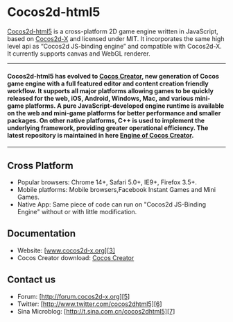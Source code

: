 Cocos2d-html5
==================

[Cocos2d-html5][1] is a cross-platform 2D game engine written in JavaScript, based on [Cocos2d-X][2] and licensed under MIT.
It incorporates the same high level api as “Cocos2d JS-binding engine” and compatible with Cocos2d-X.
It currently supports canvas and WebGL renderer.

-------------

#### Cocos2d-html5 has evolved to [Cocos Creator][11], new generation of Cocos game engine with a full featured editor and content creation friendly workflow. It supports all major platforms allowing games to be quickly released for the web, iOS, Android, Windows, Mac, and various mini-game platforms. A pure JavaScript-developed engine runtime is available on the web and mini-game platforms for better performance and smaller packages. On other native platforms, C++ is used to implement the underlying framework, providing greater operational efficiency. The latest repository is maintained in here [Engine of Cocos Creator][9].

-------------

Cross Platform
-------------
   * Popular browsers:  Chrome 14+, Safari 5.0+, IE9+, Firefox 3.5+.
   * Mobile platforms: Mobile browsers,Facebook Instant Games and Mini Games.
   * Native App: Same piece of code can run on "Cocos2d JS-Binding Engine" without or with little modification.

Documentation
------------------
   * Website: [www.cocos2d-x.org][3]
   * Cocos Creator download: [Cocos Creator][10]

Contact us
------------------
   * Forum: [http://forum.cocos2d-x.org][5]
   * Twitter: [http://www.twitter.com/cocos2dhtml5][6]
   * Sina Microblog: [http://t.sina.com.cn/cocos2dhtml5][7]
   
[1]: http://www.cocos2d-x.org "Cocos2d-html5"
[2]: http://www.cocos2d-x.org "Cocos2d-X"
[3]: http://www.cocos2d-x.org "www.cocos2d-x.org"
[4]: http://www.cocos2d-x.org/wiki/Reference "API References"
[5]: http://forum.cocos2d-x.org "http://forum.cocos2d-x.org"
[6]: http://www.twitter.com/cocos2dhtml5 "http://www.twitter.com/cocos2dhtml5"
[7]: http://t.sina.com.cn/cocos2dhtml5 "http://t.sina.com.cn/cocos2dhtml5"
[8]: http://bower.io "http://bower.io"
[9]: https://github.com/cocos-creator/engine
[10]: http://cocos2d-x.org/download
[11]: https://www.cocos.com/en/products#CocosCreator "https://www.cocos.com"

